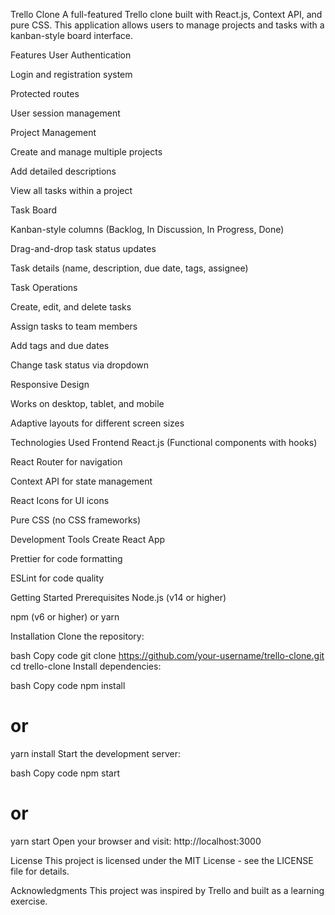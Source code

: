 Trello Clone
A full-featured Trello clone built with React.js, Context API, and pure CSS. This application allows users to manage projects and tasks with a kanban-style board interface.

Features
User Authentication

Login and registration system

Protected routes

User session management

Project Management

Create and manage multiple projects

Add detailed descriptions

View all tasks within a project

Task Board

Kanban-style columns (Backlog, In Discussion, In Progress, Done)

Drag-and-drop task status updates

Task details (name, description, due date, tags, assignee)

Task Operations

Create, edit, and delete tasks

Assign tasks to team members

Add tags and due dates

Change task status via dropdown

Responsive Design

Works on desktop, tablet, and mobile

Adaptive layouts for different screen sizes

Technologies Used
Frontend
React.js (Functional components with hooks)

React Router for navigation

Context API for state management

React Icons for UI icons

Pure CSS (no CSS frameworks)

Development Tools
Create React App

Prettier for code formatting

ESLint for code quality

Getting Started
Prerequisites
Node.js (v14 or higher)

npm (v6 or higher) or yarn

Installation
Clone the repository:

bash
Copy code
git clone https://github.com/your-username/trello-clone.git
cd trello-clone
Install dependencies:

bash
Copy code
npm install
# or
yarn install
Start the development server:

bash
Copy code
npm start
# or
yarn start
Open your browser and visit: http://localhost:3000

License
This project is licensed under the MIT License - see the LICENSE file for details.

Acknowledgments
This project was inspired by Trello and built as a learning exercise.

